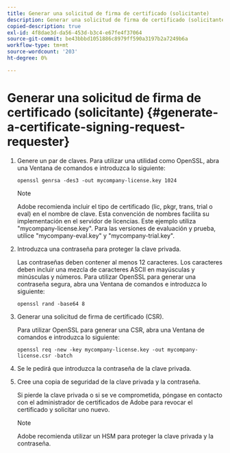 ```yaml
---
title: Generar una solicitud de firma de certificado (solicitante)
description: Generar una solicitud de firma de certificado (solicitante)
copied-description: true
exl-id: 4f8dae3d-da56-453d-b3c4-e67fe4f37064
source-git-commit: be43bbbd1051886c8979ff590a3197b2a7249b6a
workflow-type: tm+mt
source-wordcount: '203'
ht-degree: 0%

---
```


# Generar una solicitud de firma de certificado (solicitante) {#generate-a-certificate-signing-request-requester}

1. Genere un par de claves. Para utilizar una utilidad como OpenSSL, abra una Ventana de comandos e introduzca lo siguiente:

   ```
   openssl genrsa -des3 -out mycompany-license.key 1024
   ```

   >[!NOTE]
   >
   >Adobe recomienda incluir el tipo de certificado (lic, pkgr, trans, trial o eval) en el nombre de clave. Esta convención de nombres facilita su implementación en el servidor de licencias. Este ejemplo utiliza &quot;mycompany-license.key&quot;. Para las versiones de evaluación y prueba, utilice &quot;mycompany-eval.key&quot; y &quot;mycompany-trial.key&quot;.

1. Introduzca una contraseña para proteger la clave privada.

   Las contraseñas deben contener al menos 12 caracteres. Los caracteres deben incluir una mezcla de caracteres ASCII en mayúsculas y minúsculas y números. Para utilizar OpenSSL para generar una contraseña segura, abra una Ventana de comandos e introduzca lo siguiente:

   ```
   openssl rand -base64 8
   ```

1. Generar una solicitud de firma de certificado (CSR).

   Para utilizar OpenSSL para generar una CSR, abra una Ventana de comandos e introduzca lo siguiente:

   ```
   openssl req -new -key mycompany-license.key -out mycompany-license.csr -batch 
   ```

1. Se le pedirá que introduzca la contraseña de la clave privada.
1. Cree una copia de seguridad de la clave privada y la contraseña.

   Si pierde la clave privada o si se ve comprometida, póngase en contacto con el administrador de certificados de Adobe para revocar el certificado y solicitar uno nuevo.

   >[!NOTE]
   >
   >Adobe recomienda utilizar un HSM para proteger la clave privada y la contraseña.
